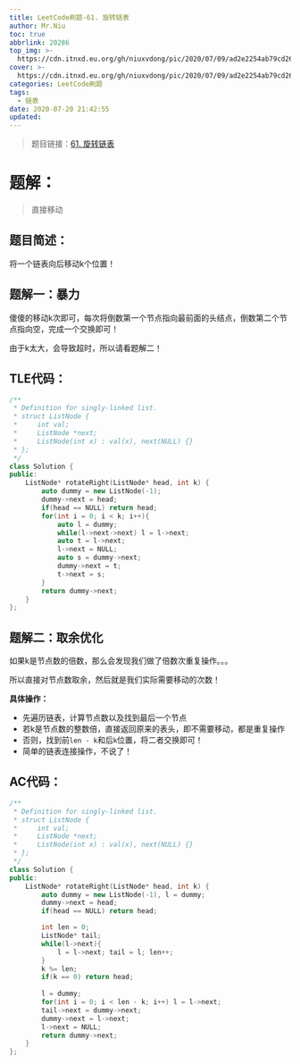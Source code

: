 ```yaml
---
title: LeetCode刷题-61. 旋转链表
author: Mr.Niu
toc: true
abbrlink: 20286
top_img: >-
  https://cdn.itnxd.eu.org/gh/niuxvdong/pic/2020/07/09/ad2e2254ab79cd26beee82cbf73f5951.png
cover: >-
  https://cdn.itnxd.eu.org/gh/niuxvdong/pic/2020/07/09/ad2e2254ab79cd26beee82cbf73f5951.png
categories: LeetCode刷题
tags:
  - 链表
date: 2020-07-20 21:42:55
updated:
---
```
















> 题目链接：[61. 旋转链表](https://leetcode-cn.com/problems/rotate-list/)



# 题解：



> 直接移动



## 题目简述：

将一个链表向后移动k个位置！

## 题解一：暴力



傻傻的移动k次即可，每次将倒数第一个节点指向最前面的头结点，倒数第二个节点指向空，完成一个交换即可！



由于k太大，会导致超时，所以请看题解二！



## TLE代码：



```c++
/**
 * Definition for singly-linked list.
 * struct ListNode {
 *     int val;
 *     ListNode *next;
 *     ListNode(int x) : val(x), next(NULL) {}
 * };
 */
class Solution {
public:
    ListNode* rotateRight(ListNode* head, int k) {
        auto dummy = new ListNode(-1);
        dummy->next = head;
        if(head == NULL) return head;
        for(int i = 0; i < k; i++){
            auto l = dummy;
            while(l->next->next) l = l->next;
            auto t = l->next;
            l->next = NULL;
            auto s = dummy->next;
            dummy->next = t;
            t->next = s;
        }
        return dummy->next;
    }
};
```



## 题解二：取余优化



如果k是节点数的倍数，那么会发现我们做了倍数次重复操作。。。

所以直接对节点数取余，然后就是我们实际需要移动的次数！



**具体操作：**

- 先遍历链表，计算节点数以及找到最后一个节点
- 若k是节点数的整数倍，直接返回原来的表头，即不需要移动，都是重复操作
- 否则，找到前`len - k`和后`k`位置，将二者交换即可！
- 简单的链表连接操作，不说了！



## AC代码：



```c++
/**
 * Definition for singly-linked list.
 * struct ListNode {
 *     int val;
 *     ListNode *next;
 *     ListNode(int x) : val(x), next(NULL) {}
 * };
 */
class Solution {
public:
    ListNode* rotateRight(ListNode* head, int k) {
        auto dummy = new ListNode(-1), l = dummy;
        dummy->next = head;
        if(head == NULL) return head;

        int len = 0;
        ListNode* tail;
        while(l->next){
            l = l->next; tail = l; len++;
        } 
        k %= len;
        if(k == 0) return head;
        
        l = dummy;
        for(int i = 0; i < len - k; i++) l = l->next;
        tail->next = dummy->next;
        dummy->next = l->next;
        l->next = NULL;
        return dummy->next;
    }
};
```



